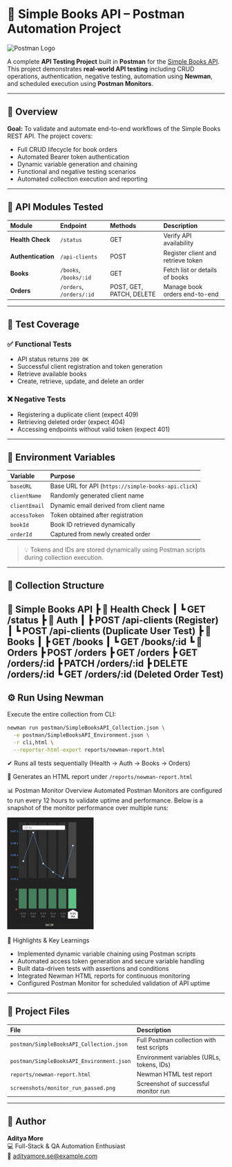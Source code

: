 # 📘 Simple Books API – Postman Automation Project

<img src="https://img.shields.io/badge/Postman-FF6C37?style=for-the-badge&logo=postman&logoColor=white" alt="Postman Logo" height="40"/>

A complete **API Testing Project** built in **Postman** for the [Simple Books API](https://github.com/vdespa/introduction-to-postman-course/blob/main/simple-books-api.md). 
This project demonstrates **real-world API testing** including CRUD operations, authentication, negative testing, automation using **Newman**, and scheduled execution using **Postman Monitors**.

---

## 🚀 Overview

**Goal:** To validate and automate end-to-end workflows of the Simple Books REST API. 
The project covers:

* Full CRUD lifecycle for book orders
* Automated Bearer token authentication
* Dynamic variable generation and chaining
* Functional and negative testing scenarios
* Automated collection execution and reporting

---

## 🧩 API Modules Tested

| Module | Endpoint | Methods | Description |
| :--- | :--- | :--- | :--- |
| **Health Check** | `/status` | GET | Verify API availability |
| **Authentication** | `/api-clients` | POST | Register client and retrieve token |
| **Books** | `/books`, `/books/:id` | GET | Fetch list or details of books |
| **Orders** | `/orders`, `/orders/:id` | POST, GET, PATCH, DELETE | Manage book orders end-to-end |

---

## 🧪 Test Coverage

### ✅ Functional Tests

* API status returns `200 OK`
* Successful client registration and token generation
* Retrieve available books
* Create, retrieve, update, and delete an order

### ❌ Negative Tests

* Registering a duplicate client (expect 409)
* Retrieving deleted order (expect 404)
* Accessing endpoints without valid token (expect 401)

---

## 🧰 Environment Variables

| Variable | Purpose |
| :--- | :--- |
| `baseURL` | Base URL for API (`https://simple-books-api.click`) |
| `clientName` | Randomly generated client name |
| `clientEmail` | Dynamic email derived from client name |
| `accessToken` | Token obtained after registration |
| `bookId` | Book ID retrieved dynamically |
| `orderId` | Captured from newly created order |

> 💡 Tokens and IDs are stored dynamically using Postman scripts during collection execution.

---

## 🧱 Collection Structure

📁 Simple Books API
┣ 📂 Health Check
┃ ┗ GET /status
┣ 📂 Auth
┃ ┣ POST /api-clients (Register)
┃ ┗ POST /api-clients (Duplicate User Test)
┣ 📂 Books
┃ ┣ GET /books
┃ ┗ GET /books/:id
┗ 📂 Orders
┣ POST /orders
┣ GET /orders
┣ GET /orders/:id
┣ PATCH /orders/:id
┣ DELETE /orders/:id
┗ GET /orders/:id (Deleted Order Test)
---

## ⚙️ Run Using Newman

Execute the entire collection from CLI:

```bash
newman run postman/SimpleBooksAPI_Collection.json \
  -e postman/SimpleBooksAPI_Environment.json \
  -r cli,html \
  --reporter-html-export reports/newman-report.html
```

✔ Runs all tests sequentially (Health → Auth → Books → Orders)

📄 Generates an HTML report under `/reports/newman-report.html`

📊 Postman Monitor Overview
Automated Postman Monitors are configured to run every 12 hours to validate uptime and performance.
Below is a snapshot of the monitor performance over multiple runs:

<img src="screenshots/monitor-run-passed.png" alt="screenshot" width="200"/>

🧠 Highlights & Key Learnings
* Implemented dynamic variable chaining using Postman scripts
* Automated access token generation and secure variable handling
* Built data-driven tests with assertions and conditions
* Integrated Newman HTML reports for continuous monitoring
* Configured Postman Monitor for scheduled validation of API uptime

---

## 📁 Project Files

| File | Description |
| :--- | :--- |
| `postman/SimpleBooksAPI_Collection.json` | Full Postman collection with test scripts |
| `postman/SimpleBooksAPI_Environment.json` | Environment variables (URLs, tokens, IDs) |
| `reports/newman-report.html` | Newman HTML test report |
| `screenshots/monitor_run_passed.png` | Screenshot of successful monitor run |

---


## 👤 Author
**Aditya More**                                                                                                                                                    
💻 Full-Stack & QA Automation Enthusiast                                                                                                                           
📧 adityamore.se@example.com
